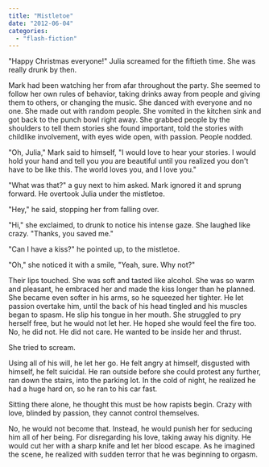 ```yaml
---
title: "Mistletoe"
date: "2012-06-04"
categories: 
  - "flash-fiction"
---
```


"Happy Christmas everyone!" Julia screamed for the fiftieth time. She was really drunk by then.

Mark had been watching her from afar throughout the party. She seemed to follow her own rules of behavior, taking drinks away from people and giving them to others, or changing the music. She danced with everyone and no one. She made out with random people. She vomited in the kitchen sink and got back to the punch bowl right away. She grabbed people by the shoulders to tell them stories she found important, told the stories with childlike involvement, with eyes wide open, with passion. People nodded.

"Oh, Julia," Mark said to himself, "I would love to hear your stories. I would hold your hand and tell you you are beautiful until you realized you don't have to be like this. The world loves you, and I love you."

"What was that?" a guy next to him asked. Mark ignored it and sprung forward. He overtook Julia under the mistletoe.

"Hey," he said, stopping her from falling over.

"Hi," she exclaimed, to drunk to notice his intense gaze. She laughed like crazy. "Thanks, you saved me."

"Can I have a kiss?" he pointed up, to the mistletoe.

"Oh," she noticed it with a smile, "Yeah, sure. Why not?"

Their lips touched. She was soft and tasted like alcohol. She was so warm and pleasant, he embraced her and made the kiss longer than he planned. She became even softer in his arms, so he squeezed her tighter. He let passion overtake him, until the back of his head tingled and his muscles began to spasm. He slip his tongue in her mouth. She struggled to pry herself free, but he would not let her. He hoped she would feel the fire too. No, he did not. He did not care. He wanted to be inside her and thrust.

She tried to scream.

Using all of his will, he let her go. He felt angry at himself, disgusted with himself, he felt suicidal. He ran outside before she could protest any further, ran down the stairs, into the parking lot. In the cold of night, he realized he had a huge hard on, so he ran to his car fast.

Sitting there alone, he thought this must be how rapists begin. Crazy with love, blinded by passion, they cannot control themselves.

No, he would not become that. Instead, he would punish her for seducing him all of her being. For disregarding his love, taking away his dignity. He would cut her with a sharp knife and let her blood escape. As he imagined the scene, he realized with sudden terror that he was beginning to orgasm.
